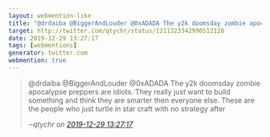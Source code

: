 ```yaml
---
layout: webmention-like
title: "@drdaiba @BiggerAndLouder @0xADADA The y2k doomsday zombie apocalypse preppers are idiots. They really just want to build something and think they are smarter then everyone else. These are the people who just turtle in star craft with no strategy after"
target: http://twitter.com/qtychr/status/1211323342990512128
date: 2019-12-29 13:27:17
tags: [webmentions]
generator: twitter.com
webmention: true
---
```




<blockquote class="external-citation">
  <p>
    @drdaiba @BiggerAndLouder @0xADADA The y2k doomsday zombie apocalypse preppers are idiots. They really just want to build something and think they are smarter then everyone else. These are the people who just turtle in star craft with no strategy after
  </p>
  <cite>‒<span class="p-author p-name">qtychr</span>
    on
    <a href="http://twitter.com/qtychr/status/1211323342990512128" rel="external nofollow" target="_blank">2019-12-29 13:27:17</a>
  </cite>
</blockquote>



